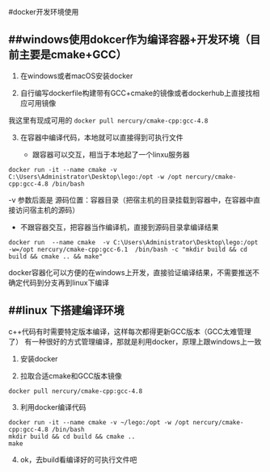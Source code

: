 


#docker开发环境使用

##windows使用dokcer作为编译容器+开发环境（目前主要是cmake+GCC）
---

1. 在windows或者macOS安装docker

2. 自行编写dockerfile构建带有GCC+cmake的镜像或者dockerhub上直接找相应可用镜像

我这里有现成可用的
`docker pull nercury/cmake-cpp:gcc-4.8`

3. 在容器中编译代码，本地就可以直接得到可执行文件

   * 跟容器可以交互，相当于本地起了一个linxu服务器

`docker run -it --name cmake -v C:\Users\Administrator\Desktop\lego:/opt -w /opt nercury/cmake-cpp:gcc-4.8 /bin/bash`

-v 参数后面是  源码位置：容器目录（把宿主机的目录挂载到容器中，在容器中直接访问宿主机的源码）


* 不跟容器交互，把容器当作编译机，直接到源码目录拿编译结果

`docker run  --name cmake  -v C:\Users\Administrator\Desktop\lego:/opt -w=/opt nercury/cmake-cpp:gcc-6.1  /bin/bash -c "mkdir build && cd build && cmake .. && make"`

docker容器化可以方便的在windows上开发，直接验证编译结果，不需要推送不确定代码到分支再到linux下编译


##linux 下搭建编译环境 
---

c++代码有时需要特定版本编译，这样每次都得更新GCC版本（GCC太难管理了）
有一种很好的方式管理编译，那就是利用docker，原理上跟windows上一致

1. 安装docker

2. 拉取合适cmake和GCC版本镜像 

`docker pull nercury/cmake-cpp:gcc-4.8`

3. 利用docker编译代码

```
docker run -it --name cmake -v ~/lego:/opt -w /opt nercury/cmake-cpp:gcc-4.8 /bin/bash
mkdir build && cd build && cmake ..
make
```
4. ok，去build看编译好的可执行文件吧

